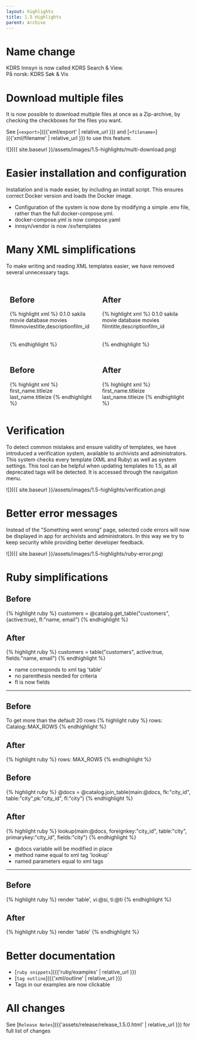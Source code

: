 ```yaml
---
layout: highlights
title: 1.5 Highlights
parent: Archive
---
```

<style>
.highlight-container {
  display: flex;
  justify-content: space-between;
}

.highlight-block {
  flex: 1; /* Assign equal space to each block */
  padding: 10px; /* Optional: Adds some space inside each block */
  overflow: auto; /* Adds a scrollbar if the code overflows */
}
</style>
# Name change
KDRS Innsyn is now called KDRS Search & View. \
På norsk: KDRS Søk & Vis


# Download multiple files
It is now possible to download multiple files at once as a Zip-archive, by checking the checkboxes for the files you want.

See [`<export>`]({{'xml/export' | relative_url }}) and [`<filename>`]({{'xml/filename' | relative_url }}) to use this feature.

![]({{ site.baseurl }}/assets/images/1.5-highlights/multi-download.png)

# Easier installation and configuration

Installation and is made easier, by including an install script.
This ensures correct Docker version and loads the Docker image.

- Configuration of the system is now done by modifying a simple .env file, rather than the full docker-compose.yml.
- docker-compose.yml is now compose.yaml
- innsyn/vendor is now /sv/templates

# Many XML simplifications

To make writing and reading XML templates easier, we have removed several unnecessary tags.
<div class="highlight-container">
  <div class="highlight-block">
  <h2>Before</h2>
{% highlight xml %}
<root>
    <meta>
        <version>0.1.0</version>
        <description>sakila movie database</description>
    </meta>
    <views>
        <view>
            <name>movies</name>
            <tables>
                <table>
                    <name>film</name>
                    <heading>movies</heading>
                    <fields>title,description</fields>
                    <primarykey>film_id</primarykey>
                </table>
            </tables>
        </view>
    </views>
</root>
{% endhighlight %}
  </div>
  <div class="highlight-block">
    <h2>After</h2>
{% highlight xml %}
<views>
    <version>0.1.0</version>
    <description>sakila movie database</description>
    <view>
        <name>movies</name>
        <table>
            <name>film</name>
            <title>movies</title>
            <fields>title,description</fields>
            <primarykey>film_id</primarykey>
        </table>
    </view>
</views>
{% endhighlight %}
  </div>
</div>

<div class="highlight-container">
  <div class="highlight-block">
  <h2>Before</h2>
    {% highlight xml %}
      <edit>
        <field>first_name.titleize</field>
        <field>last_name.titleize</field>
      </edit>
    {% endhighlight %}

  </div>
  <div class="highlight-block">
    <h2>After</h2>
  {% highlight xml %}
    <edit>first_name.titleize</edit>
    <edit>last_name.titleize</edit>
  {% endhighlight %}

  </div>
</div>

# Verification

To detect common mistakes and ensure validity of templates, we have introduced a verification system, available to archivists and administrators. This system checks every template (XML and Ruby) as well as system settings. This tool can be helpful when updating templates to 1.5, as all deprecated tags will be detected. It is accessed through the navigation menu.

![]({{ site.baseurl }}/assets/images/1.5-highlights/verification.png)

# Better error messages
Instead of the "Something went wrong" page, selected code errors will now be displayed in app for archivists and administrators. In this way we try to keep security while providing better developer feedback.

![]({{ site.baseurl }}/assets/images/1.5-highlights/ruby-error.png)

# Ruby simplifications

## Before
{% highlight ruby %}
customers = @catalog.get_table("customers", {active:true}, fl:"name, email")
{% endhighlight %}

## After
{% highlight ruby %}
customers = table("customers", active:true, fields:"name, email")
{% endhighlight %}
- name corresponds to xml tag 'table'
- no parenthesis needed for criteria
- fl is now fields
<hr>

## Before
To get more than the default 20 rows
{% highlight ruby %}
  rows: Catalog::MAX_ROWS
{% endhighlight %}

## After
{% highlight ruby %}
  rows: MAX_ROWS
{% endhighlight %}


## Before
{% highlight ruby %}
@docs = @catalog.join_table(main:@docs, fk:"city_id", table:"city",pk:"city_id", fl:"city")
{% endhighlight %}

## After
{% highlight ruby %}
lookup(main:@docs, foreignkey:"city_id", table:"city", primarykey:"city_id", fields:"city")
{% endhighlight %}
- @docs variable will be modified in place
- method name equal to xml tag 'lookup'
- named parameters equal to xml tags
<hr>

## Before
{% highlight ruby %}
render 'table', vi:@si, ti:@ti
{% endhighlight %}

## After
{% highlight ruby %}
render 'table'
{% endhighlight %}

# Better documentation
- [`ruby snippets`]({{'ruby/examples' | relative_url }})
- [`tag outline`]({{'xml/outline' | relative_url }})
- Tags in our examples are now clickable

# All changes
See [`Release Notes`]({{'assets/release/release_1.5.0.html' | relative_url }}) for full list of changes

